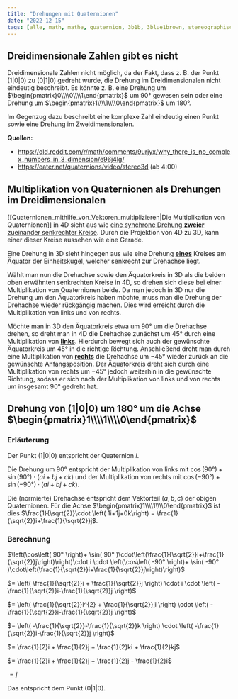 ```yaml
---
title: "Drehungen mit Quaternionen"
date: "2022-12-15"
tags: [alle, math, mathe, quaternion, 3b1b, 3blue1brown, stereographische_projektion, drehung, 3d, 2d, komplexe_zahlen, complex_numbers, rotation]
---
```


## Dreidimensionale Zahlen gibt es nicht

Dreidimensionale Zahlen nicht möglich, da der Fakt, dass z. B. der Punkt $(1|0|0)$ zu $(0|1|0)$ gedreht wurde, die Drehung im Dreidimensionalen nicht eindeutig beschreibt. 
Es könnte z. B. eine Drehung um $\begin{pmatrix}0\\\\0\\\\1\end{pmatrix}$ um $90°$ gewesen sein oder eine Drehung um $\begin{pmatrix}1\\\\1\\\\0\end{pmatrix}$ um $180°$.

Im Gegenzug dazu beschreibt eine komplexe Zahl eindeutig einen Punkt sowie eine Drehung im Zweidimensionalen.

**Quellen:**
- https://old.reddit.com/r/math/comments/9urjyx/why_there_is_no_complex_numbers_in_3_dimension/e96j4lg/
- https://eater.net/quaternions/video/stereo3d (ab 4:00)

## Multiplikation von Quaternionen als Drehungen im Dreidimensionalen

[[Quaternionen_mithilfe_von_Vektoren_multiplizieren|Die Multiplikation von Quaternionen]] in 4D sieht aus wie [eine synchrone Drehung **zweier** zueinander senkrechter Kreise](https://eater.net/quaternions/video/rotation). Durch die Projektion von 4D zu 3D, kann einer dieser Kreise aussehen wie eine Gerade.

Eine Drehung in 3D sieht hingegen aus wie eine Drehung <u>**eines**</u> Kreises am Äquator der Einheitskugel, welcher senkrecht zur Drehachse liegt.

Wählt man nun die Drehachse sowie den Äquatorkreis in 3D als die beiden oben erwähnten senkrechten Kreise in 4D, so drehen sich diese bei einer Multiplikation von Quaternionen beide. Da man jedoch in 3D nur die Drehung um den Äquatorkreis haben möchte, muss man die Drehung der Drehachse wieder rückgängig machen. Dies wird erreicht durch die Multiplikation von links und von rechts. 

Möchte man in 3D den Äquatorkreis etwa um $90°$ um die Drehachse drehen, so dreht man in 4D die Drehachse zunächst um $45°$ durch eine Multiplikation von <u>**links**</u>. Hierdurch bewegt sich auch der gewünschte Äquatorkreis um $45°$ in die richtige Richtung. 
Anschließend dreht man durch eine Multiplikation von <u>**rechts**</u> die Drehachse um $-45°$ wieder zurück an die gewünschte Anfangsposition. Der Äquatorkreis dreht sich durch eine Multiplikation von rechts um $-45°$ jedoch weiterhin in die gewünschte Richtung, sodass er sich nach der Multiplikation von links und von rechts um insgesamt $90°$ gedreht hat.

## Drehung von $(1|0|0)$ um $180°$ um die Achse $\begin{pmatrix}1\\\\1\\\\0\end{pmatrix}$  

### Erläuterung

Der Punkt $(1|0|0)$ entspricht der Quaternion $i$.

Die Drehung um $90°$ entspricht der Multiplikation von links mit $\cos(90°)+\sin(90°)\cdot \left( ai+bj+ck\right)$ und der Multiplikation von rechts mit $\cos(-90°)+\sin(-90°)\cdot \left( ai+bj+ck\right)$.

Die (normierte) Drehachse entspricht dem Vektorteil $(a,b,c)$ der obigen Quaternionen. Für die Achse $\begin{pmatrix}1\\\\1\\\\0\end{pmatrix}$ ist dies $\frac{1}{\sqrt{2}}\cdot \left( 1i+1j+0k\right) = \frac{1}{\sqrt{2}}i+\frac{1}{\sqrt{2}}j$.

### Berechnung 

$\left(\cos\left( 90° \right)+ \sin( 90° )\cdot\left(\frac{1}{\sqrt{2}}i+\frac{1}{\sqrt{2}}j\right)\right)\cdot i \cdot \left(\cos\left( -90° \right)+ \sin( -90° )\cdot\left(\frac{1}{\sqrt{2}}i+\frac{1}{\sqrt{2}}j\right)\right)$

$= \left( \frac{1}{\sqrt{2}}i + \frac{1}{\sqrt{2}}j \right) \cdot i \cdot \left( -\frac{1}{\sqrt{2}}i-\frac{1}{\sqrt{2}}j \right)$

$= \left( \frac{1}{\sqrt{2}}i^{2} + \frac{1}{\sqrt{2}}ji \right) \cdot \left( -\frac{1}{\sqrt{2}}i-\frac{1}{\sqrt{2}}j \right)$

$= \left( -\frac{1}{\sqrt{2}}-\frac{1}{\sqrt{2}}k \right) \cdot \left( -\frac{1}{\sqrt{2}}i-\frac{1}{\sqrt{2}}j \right)$

$= \frac{1}{2}i + \frac{1}{2}j + \frac{1}{2}ki + \frac{1}{2}kj$

$= \frac{1}{2}i + \frac{1}{2}j + \frac{1}{2}j - \frac{1}{2}i$

$= j$

Das entspricht dem Punkt $(0|1|0)$.
